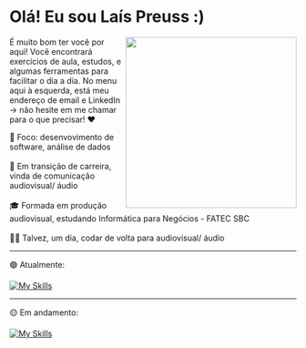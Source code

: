 <h1>Olá! Eu sou Laís Preuss :)</h1>  

<img src="https://github.com/user-attachments/assets/2ad893f0-4bd9-484c-abe8-06eb6d8cac58" align="right" width="300">

<p>É muito bom ter você por aqui! Você encontrará exercícios de aula, estudos, e algumas ferramentas para facilitar o dia a dia.
No menu aqui à esquerda, está meu endereço de email e LinkedIn -> não hesite em me chamar para o que precisar! ❤</p>

🎯 Foco: desenvovimento de software, análise de dados <br><br>
🎤 Em transição de carreira, vinda de comunicação audiovisual/ áudio <br><br>
🎓 Formada em produção audiovisual, estudando Informática para Negócios - FATEC SBC <br><br>
🐱‍💻 Talvez, um dia, codar de volta para audiovisual/ áudio <br>

---
<p>🟢 Atualmente:</p>

[![My Skills](https://skillicons.dev/icons?i=py,js,vscode,au,pr,ae)](https://skillicons.dev)

---
<p>🟡 Em andamento:</p>

[![My Skills](https://skillicons.dev/icons?i=java,eclipse,aws,mysql)](https://skillicons.dev)
